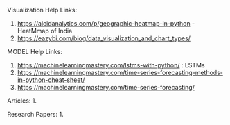 Visualization Help Links:
1. https://alcidanalytics.com/p/geographic-heatmap-in-python -HeatMmap of India
2. https://eazybi.com/blog/data_visualization_and_chart_types/

MODEL Help Links:
1. https://machinelearningmastery.com/lstms-with-python/ : LSTMs
2. https://machinelearningmastery.com/time-series-forecasting-methods-in-python-cheat-sheet/ 
3. https://machinelearningmastery.com/time-series-forecasting/

Articles:
1.

Research Papers:
1.
